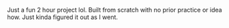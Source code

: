 Just a fun 2 hour project lol. Built from scratch with no prior practice or idea how. Just kinda figured it out as I went.
